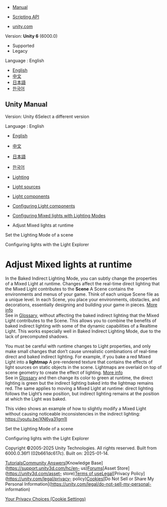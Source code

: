 [](https://docs.unity3d.com)

  * [Manual](../Manual/index.html)
  * [Scripting API](../ScriptReference/index.html)

  * [unity.com](https://unity.com/)

Version: **Unity 6** (6000.0)

  * Supported
  * Legacy

Language : English

  * [English](/Manual/lighting-mode-runtime.html)
  * [中文](/cn/current/Manual/lighting-mode-runtime.html)
  * [日本語](/ja/current/Manual/lighting-mode-runtime.html)
  * [한국어](/kr/current/Manual/lighting-mode-runtime.html)

[](https://docs.unity3d.com)

## Unity Manual

Version: Unity 6Select a different version

Language : English

  * [English](/Manual/lighting-mode-runtime.html)
  * [中文](/cn/current/Manual/lighting-mode-runtime.html)
  * [日本語](/ja/current/Manual/lighting-mode-runtime.html)
  * [한국어](/kr/current/Manual/lighting-mode-runtime.html)

  * [Lighting](LightingOverview.html)
  * [Light sources](lighting-light-sources.html)
  * [Light components](lighting-light-components.html)
  * [Configuring Light components](lighting-light-components-configuring.html)
  * [Configuring Mixed lights with Lighting Modes](lighting-mode-landing.html)
  * Adjust Mixed lights at runtime

[](LightMode-Scene.html)

Set the Lighting Mode of a scene

[](LightingExplorer-landing.html)

Configuring lights with the Light Explorer

# Adjust Mixed lights at runtime

In the Baked Indirect Lighting Mode, you can subtly change the properties of a
Mixed Light at runtime. Changes affect the real-time direct lighting that the
Mixed Light contributes to the **Scene** A Scene contains the environments and
menus of your game. Think of each unique Scene file as a unique level. In each
Scene, you place your environments, obstacles, and decorations, essentially
designing and building your game in pieces. [More info](CreatingScenes.html)  
See in [Glossary](Glossary.html#Scene), without affecting the baked indirect
lighting that the Mixed Light contributes to the Scene. This allows you to
combine the benefits of baked indirect lighting with some of the dynamic
capabilities of a Realtime Light. This works especially well in Baked Indirect
Lighting Mode, due to the lack of precomputed shadows.

You must be careful with runtime changes to Light properties, and only make
small changes that don’t cause unrealistic combinations of real-time direct
and baked indirect lighting. For example, if you bake a red Mixed Light into a
**lightmap** A pre-rendered texture that contains the effects of light sources
on static objects in the scene. Lightmaps are overlaid on top of scene
geometry to create the effect of lighting. [More info](Lightmapping.html)  
See in [Glossary](Glossary.html#Lightmap) and then change its color to green
at runtime, the direct lighting is green but the indirect lighting baked into
the lightmap remains red. The same applies to moving a Mixed Light at runtime:
direct lighting follows the Light’s new position, but indirect lighting
remains at the position at which the Light was baked.

This video shows an example of how to slightly modify a Mixed Light without
causing noticeable inconsistencies in the indirect lighting:
<https://youtu.be/XN6ya31gm1I>

[](LightMode-Scene.html)

Set the Lighting Mode of a scene

[](LightingExplorer-landing.html)

Configuring lights with the Light Explorer

Copyright ©2005-2025 Unity Technologies. All rights reserved. Built from
6000.0.36f1 (02b661dc617c). Built on: 2025-01-14.

[Tutorials](https://learn.unity.com/)[Community
Answers](https://answers.unity3d.com)[Knowledge
Base](https://support.unity3d.com/hc/en-
us)[Forums](https://forum.unity3d.com)[Asset Store](https://unity3d.com/asset-
store)[Terms of
use](https://docs.unity3d.com/Manual/TermsOfUse.html)[Legal](https://unity.com/legal)[Privacy
Policy](https://unity.com/legal/privacy-
policy)[Cookies](https://unity.com/legal/cookie-policy)[Do Not Sell or Share
My Personal Information](https://unity.com/legal/do-not-sell-my-personal-
information)

[Your Privacy Choices (Cookie Settings)](javascript:void\(0\);)

